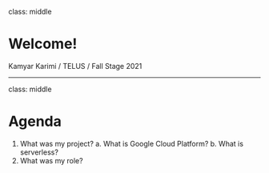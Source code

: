 class: middle

# Welcome!

Kamyar Karimi / TELUS / Fall Stage 2021

---

class: middle

# Agenda

1. What was my project?
   a. What is Google Cloud Platform?
   b. What is serverless?
2. What was my role?
